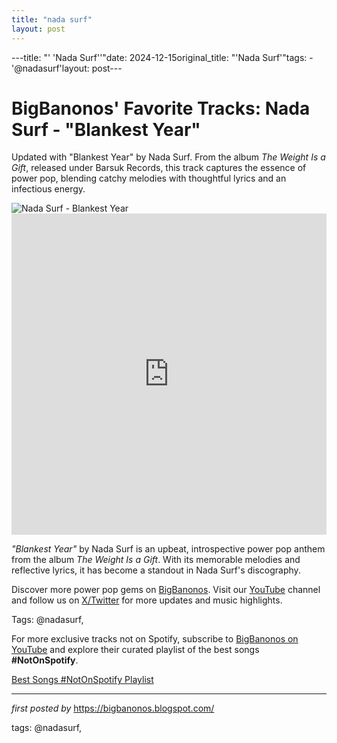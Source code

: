 ```yaml
---
title: "nada surf"
layout: post
---
```

---title: "' 'Nada Surf''"date: 2024-12-15original_title: "'Nada Surf'"tags:  - '@nadasurf'layout: post---<!-- Post Title --><h1 >BigBanonos' Favorite Tracks: Nada Surf - "Blankest Year"</h1> <!-- Introductory Text --><p >Updated with "Blankest Year" by Nada Surf. From the album <em>The Weight Is a Gift</em>, released under Barsuk Records, this track captures the essence of power pop, blending catchy melodies with thoughtful lyrics and an infectious energy.</p> <!-- Featured Image --><div > <img src="https://nadasurf.com/wp-content/uploads/2024/05/NewAlbumSingersV2.jpeg" alt="Nada Surf - Blankest Year" /></div> <!-- YouTube Video Embed --><div > <iframe width="100%" height="514" src="https://www.youtube.com/embed/eNa0uZN-qv0" title="Nada Surf - Blankest Year" frameborder="0" allow="accelerometer; autoplay; clipboard-write; encrypted-media; gyroscope; picture-in-picture; web-share" referrerpolicy="strict-origin-when-cross-origin" allowfullscreen></iframe></div> <!-- Song Information --><div > <p><em>"Blankest Year"</em> by Nada Surf is an upbeat, introspective power pop anthem from the album <em>The Weight Is a Gift</em>. With its memorable melodies and reflective lyrics, it has become a standout in Nada Surf's discography.</p></div> <!-- Footer Links --><div > <p>Discover more power pop gems on <a href="https://bigbanonos.blogspot.com/" target="_blank">BigBanonos</a>. Visit our <a href="https://www.youtube.com/@BigBanonos" target="_blank">YouTube</a> channel and follow us on <a href="https://x.com/bigbanonos" target="_blank">X/Twitter</a> for more updates and music highlights.</p></div> <!-- Tags --><p >Tags: @nadasurf,</p><!--Subscribe and Playlist Links--><div>    <p>For more exclusive tracks not on Spotify, subscribe to <a href="https://www.youtube.com/@BigBanonos" target="_blank">BigBanonos on YouTube</a> and explore their curated playlist of the best songs <strong>#NotOnSpotify</strong>.</p>    <p><a href="https://www.youtube.com/playlist?list=PLtuNtuTatqI0kFahUCbtbfenC_ET5O_tr" target="_blank">Best Songs #NotOnSpotify Playlist<br /></a></p></div><hr /><p><em>first posted by</em> <a href="https://bigbanonos.blogspot.com/" rel="noopener" target="_new">https://bigbanonos.blogspot.com/</a></p><p>tags: @nadasurf,</p>